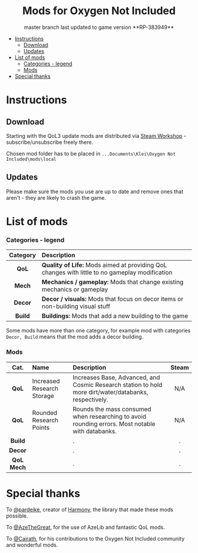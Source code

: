 <div align="center">
	<h1>Mods for Oxygen Not Included</h1>
	<span>master branch last updated to game version **RP-383949**</span>
</div>

- [Instructions](#instructions)
  - [Download](#download)
  - [Updates](#updates)
- [List of mods](#list-of-mods)
    - [Categories - legend](#categories---legend)
    - [Mods](#mods)
- [Special thanks](#special-thanks)


<a name="instructions"></a>
# Instructions
<a name="instructions-download"></a>
## Download
Starting with the QoL3 update mods are distributed via [Steam Workshop](https://steamcommunity.com/profiles/76561198076768290/myworkshopfiles/?appid=457140) - subscribe/unsubscribe freely there.

Chosen mod folder has to be placed in `...Documents\Klei\Oxygen Not Included\mods\local`


<a name="instructions-updates"></a>
## Updates
Please make sure the mods you use are up to date and remove ones that aren't - they are likely to crash the game. 

<a name="list-of-mods"></a>
# List of mods
<a name="list-of-mods-categories-legend"></a>
### Categories - legend

| **Category** | **Description**|
|:------------:|:-------------------------------------------------------------------------------------------------|
|   **QoL**    | **Quality of Life:** Mods aimed at providing QoL changes with little to no gameplay modification |
|   **Mech**   | **Mechanics / gameplay:** Mods that change existing mechanics or gameplay                        |
|  **Decor**   | **Decor / visuals:** Mods that focus on decor items or non-building visual stuff                 |
|  **Build**   | **Buildings:** Mods that add a new building to the game                                          |

Some mods have more than one category, for example mod with categories `Decor, Build` means that the mod adds a decor building.

<a name="list-of-mods-mods"></a>
### Mods
|        **Cat.**         | **Name**                            | **Description**                                                                                                                                                                                                   |                                 **Steam**                                  |
| :---------------------: | :---------------------------------- | :---------------------------------------------------------------------------------------------------------------------------------------------------------------------------------------------------------------- | :------------------------------------------------------------------------: |
|         **QoL**         | Increased Research Storage                | Increases Base, Advanced, and Cosmic Research station to hold more dirt/water/databanks, respectively.| N/A |
|         **QoL**         | Rounded Research Points                | Rounds the mass consumed when researching to avoid rounding errors. Most notable with databanks.| N/A |
|        **Build**        |                         | . | .                                                                                                           | N/A |
|        **Decor**        |                   | . | .                                                                                                                             | N/A |
|  **QoL**<br/>**Mech**   |     | . | .                                                                                                                                                        | N/A |

<a name="special-thanks"></a>
# Special thanks
To [@pardeike](https://github.com/pardeike), creator of [Harmony](https://github.com/pardeike/Harmony), the library that made these mods possible.

To [@AzeTheGreat](https://github.com/AzeTheGreat), for the use of AzeLib and fantastic QoL mods.

To [@Cairath](https://github.com/Cairath), for his contributions to the Oxygen Not Included community and wonderful mods.